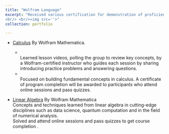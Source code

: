 ```yaml
---
title: "Wolfram Language"
excerpt: "Received various certification for demonstration of proficiency in the Wolfram language.
<br/> <br/><img src=''>"
collection: portfolio

---
```



* [Calculus](https://1drv.ms/f/s!AllCcwLfbSCpiXQzQYf3WehqK1pP?e=dIAZtf) By Wolfram Mathematica.
    * <br>Learned lesson videos, polling the group to review key concepts, by a Wolfram-certified instructor who
    guides each session by sharing introducing practice problems and answering questions.
    * <br> Focused on building fundamental concepts in calculus. A certificate of program completion will be
    awarded to participants who attend online sessions and pass quizzes.

* [Linear Algebra](https://drive.google.com/file/d/1_OV9pjrkHdzFHuuhxlkypiVSgfU9mKQs/view?usp=sharing) By Wolfram Mathematica
 <br>Concepts and techniques learned from linear algebra in cutting-edge disciplines such as data science,
quantum computation and in the field of numerical analysis.
 <br> Solved and attend online sessions and pass quizzes to get course completion .